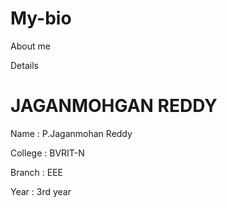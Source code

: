 # My-bio
About me
<html>
  <head>
    Details
  </head>
  <body>
    <h1>JAGANMOHGAN REDDY</h1>
    <p>Name : P.Jaganmohan Reddy</p>
    <p>College : BVRIT-N</p>
     <p>Branch : EEE</p>
     <p>Year : 3rd year</p>
   </body> 
  </head>
 </html>
